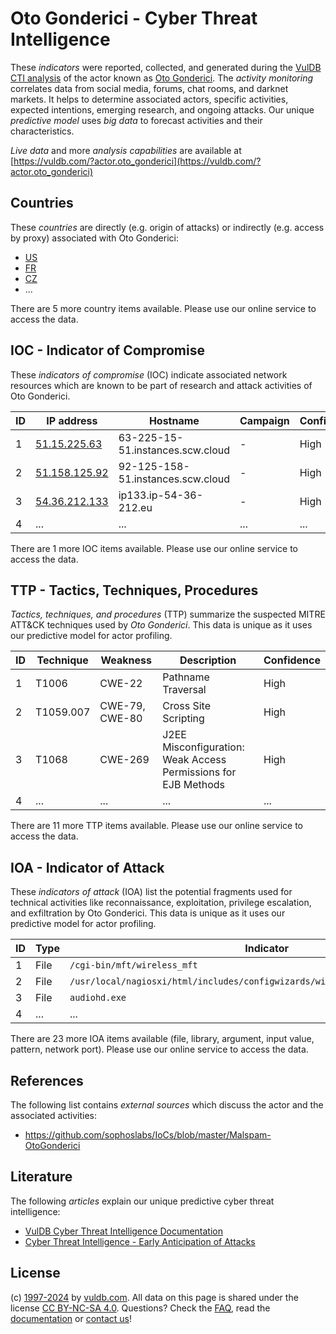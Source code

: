 # Oto Gonderici - Cyber Threat Intelligence

These _indicators_ were reported, collected, and generated during the [VulDB CTI analysis](https://vuldb.com/?kb.cti) of the actor known as [Oto Gonderici](https://vuldb.com/?actor.oto_gonderici). The _activity monitoring_ correlates data from social media, forums, chat rooms, and darknet markets. It helps to determine associated actors, specific activities, expected intentions, emerging research, and ongoing attacks. Our unique _predictive model_ uses _big data_ to forecast activities and their characteristics.

_Live data_ and more _analysis capabilities_ are available at [https://vuldb.com/?actor.oto_gonderici](https://vuldb.com/?actor.oto_gonderici)

## Countries

These _countries_ are directly (e.g. origin of attacks) or indirectly (e.g. access by proxy) associated with Oto Gonderici:

* [US](https://vuldb.com/?country.us)
* [FR](https://vuldb.com/?country.fr)
* [CZ](https://vuldb.com/?country.cz)
* ...

There are 5 more country items available. Please use our online service to access the data.

## IOC - Indicator of Compromise

These _indicators of compromise_ (IOC) indicate associated network resources which are known to be part of research and attack activities of Oto Gonderici.

ID | IP address | Hostname | Campaign | Confidence
-- | ---------- | -------- | -------- | ----------
1 | [51.15.225.63](https://vuldb.com/?ip.51.15.225.63) | 63-225-15-51.instances.scw.cloud | - | High
2 | [51.158.125.92](https://vuldb.com/?ip.51.158.125.92) | 92-125-158-51.instances.scw.cloud | - | High
3 | [54.36.212.133](https://vuldb.com/?ip.54.36.212.133) | ip133.ip-54-36-212.eu | - | High
4 | ... | ... | ... | ...

There are 1 more IOC items available. Please use our online service to access the data.

## TTP - Tactics, Techniques, Procedures

_Tactics, techniques, and procedures_ (TTP) summarize the suspected MITRE ATT&CK techniques used by _Oto Gonderici_. This data is unique as it uses our predictive model for actor profiling.

ID | Technique | Weakness | Description | Confidence
-- | --------- | -------- | ----------- | ----------
1 | T1006 | CWE-22 | Pathname Traversal | High
2 | T1059.007 | CWE-79, CWE-80 | Cross Site Scripting | High
3 | T1068 | CWE-269 | J2EE Misconfiguration: Weak Access Permissions for EJB Methods | High
4 | ... | ... | ... | ...

There are 11 more TTP items available. Please use our online service to access the data.

## IOA - Indicator of Attack

These _indicators of attack_ (IOA) list the potential fragments used for technical activities like reconnaissance, exploitation, privilege escalation, and exfiltration by Oto Gonderici. This data is unique as it uses our predictive model for actor profiling.

ID | Type | Indicator | Confidence
-- | ---- | --------- | ----------
1 | File | `/cgi-bin/mft/wireless_mft` | High
2 | File | `/usr/local/nagiosxi/html/includes/configwizards/windowswmi/windowswmi.inc.php` | High
3 | File | `audiohd.exe` | Medium
4 | ... | ... | ...

There are 23 more IOA items available (file, library, argument, input value, pattern, network port). Please use our online service to access the data.

## References

The following list contains _external sources_ which discuss the actor and the associated activities:

* https://github.com/sophoslabs/IoCs/blob/master/Malspam-OtoGonderici

## Literature

The following _articles_ explain our unique predictive cyber threat intelligence:

* [VulDB Cyber Threat Intelligence Documentation](https://vuldb.com/?kb.cti)
* [Cyber Threat Intelligence - Early Anticipation of Attacks](https://www.scip.ch/en/?labs.20201022)

## License

(c) [1997-2024](https://vuldb.com/?kb.changelog) by [vuldb.com](https://vuldb.com/?kb.about). All data on this page is shared under the license [CC BY-NC-SA 4.0](https://creativecommons.org/licenses/by-nc-sa/4.0/). Questions? Check the [FAQ](https://vuldb.com/?kb.faq), read the [documentation](https://vuldb.com/?kb) or [contact us](https://vuldb.com/?contact)!

